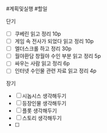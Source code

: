 #계획및실행
#할일


단기
- [ ] 쿠베린 읽고 정리 10p
- [ ] 게임 속 전사가 되었다 읽고 정리 10p
- [ ] 엘더스크롤 하고 정리 30p
- [ ] 월야환담 창월야 수인 부분 읽고 정리 5p
- [ ] 싸우는 사람 읽고 정리 6p
- [ ] 인터넷 수인물 관련 자료 읽고 정리 4p

장기
- [ ] 시놉시스 생각해두기 
- [ ] 등장인물 생각해두기
- [ ] 플롯 생각해두기
- [ ] 스토리 생각해두기
- [ ] 